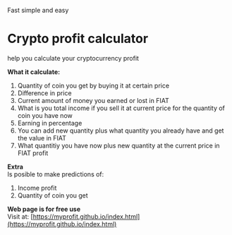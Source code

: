 Fast simple and easy
# Crypto profit calculator
help you calculate your cryptocurrency profit

<b>What it calculate:</b>
1.  Quantity of coin you get by buying it at certain price
2.  Difference in price
3.  Current amount of money you earned or lost in FIAT
4.  What is you total income if you sell it at current price for the quantity of coin you have now
5.  Earning in percentage
6.  You can add new quantity plus what quantity you already have and get the value in FIAT
7.  What quantitiy you have now plus new quantity at the current price in FIAT profit

<b>Extra</b><br>
Is posible to make predictions of:
1.  Income profit
2.  Quantity of coin you get

<b>Web page is for free use</b><br>
Visit at: [https://myprofit.github.io/index.html](https://myprofit.github.io/index.html)
